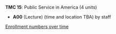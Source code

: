 **TMC 15**: Public Service in America (4 units)

- **A00** (Lecture) (time and location TBA) by staff

[Enrollment numbers over time](./TMC15.tsv)
